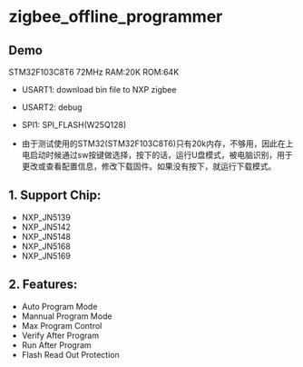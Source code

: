 # zigbee_offline_programmer

## Demo
STM32F103C8T6 72MHz RAM:20K ROM:64K

* USART1: download bin file to NXP zigbee
* USART2: debug

* SPI1: SPI_FLASH(W25Q128)

* 由于测试使用的STM32(STM32F103C8T6)只有20k内存，不够用，因此在上电启动时候通过sw按键做选择，按下的话，运行U盘模式，被电脑识别，用于更改或查看配置信息，修改下载固件。如果没有按下，就运行下载模式。


## 1. Support Chip:
- NXP_JN5139
- NXP_JN5142
- NXP_JN5148
- NXP_JN5168
- NXP_JN5169

## 2. Features:
- Auto Program Mode
- Mannual Program Mode
- Max Program Control
- Verify After Program
- Run After Program
- Flash Read Out Protection
